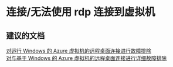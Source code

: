 <properties
    pageTitle="连接/无法使用 rdp 连接到虚拟机"
    description="连接/无法使用 rdp 连接到虚拟机"
    service="microsoft.compute"
    resource="virtualmachines"
    authors="aashu"
    displayOrder=""
    selfHelpType="generic"
    supportTopicIds="32511135"
    resourceTags="windowsSQL"
    productPesIds="14745"
    cloudEnvironments="public"
/>


# 连接/无法使用 rdp 连接到虚拟机

## **建议的文档**
[对运行 Windows 的 Azure 虚拟机的远程桌面连接进行故障排除](https://azure.microsoft.com/documentation/articles/virtual-machines-windows-troubleshoot-rdp-connection/)<br>
[对与基于 Windows 的 Azure 虚拟机的远程桌面连接进行详细故障排除](https://azure.microsoft.com/documentation/articles/virtual-machines-windows-detailed-troubleshoot-rdp/)



<!--HONumber=Jul16_HO4-->


